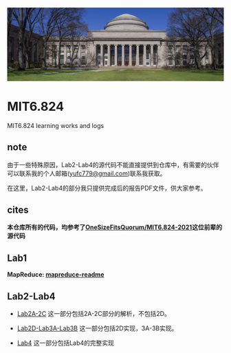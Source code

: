 
![](./logo.png)

# MIT6.824

MIT6.824 learning works and logs

## note

由于一些特殊原因，Lab2-Lab4的源代码不能直接提供到仓库中，有需要的伙伴可以联系我的个人邮箱(yufc779@gmail.com)联系我获取。

在这里，Lab2-Lab4的部分我只提供完成后的报告PDF文件，供大家参考。


## cites

**本仓库所有的代码，均参考了[OneSizeFitsQuorum/MIT6.824-2021](https://github.com/OneSizeFitsQuorum/MIT6.824-2021)这位前辈的源代码**

## Lab1

**MapReduce: [mapreduce-readme](./Lab1/README.md)**

## Lab2-Lab4

- [Lab2A-2C](./Lab2A-2C.pdf) 这一部分包括2A-2C部分的解析，不包括2D。

- [Lab2D-Lab3A-Lab3B](./Lab2D-Lab3A-Lab3B.pdf) 这一部分包括2D实现，3A-3B实现。

- [Lab4](./Lab4.pdf) 这一部分包括Lab4的完整实现
